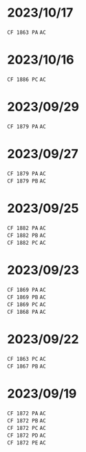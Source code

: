
<link id="style_css" rel="stylesheet" type="text/css" href="/OJ_ans/style.css">

# 2023/10/17
`CF 1863 PA` `AC`  

# 2023/10/16
`CF 1886 PC` `AC`  

# 2023/09/29
`CF 1879 PA` `AC`  

# 2023/09/27
`CF 1879 PA` `AC`  
`CF 1879 PB` `AC`  

# 2023/09/25
`CF 1882 PA` `AC`  
`CF 1882 PB` `AC`  
`CF 1882 PC` `AC`  

# 2023/09/23
`CF 1869 PA` `AC`  
`CF 1869 PB` `AC`  
`CF 1869 PC` `AC`  
`CF 1868 PA` `AC`  

# 2023/09/22
`CF 1863 PC` `AC`  
`CF 1867 PB` `AC`  

# 2023/09/19
`CF 1872 PA` `AC`  
`CF 1872 PB` `AC`  
`CF 1872 PC` `AC`  
`CF 1872 PD` `AC`  
`CF 1872 PE` `AC`  

